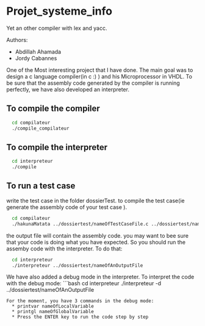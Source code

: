 # Projet_systeme_info
Yet an other compiler with lex and yacc. 

Authors:
 * Abdillah Ahamada
 * Jordy Cabannes

One of the Most interesting project that I have done. The main goal was to design a c language compiler(in c :) ) and his Microprocessor in VHDL. To be sure that the assembly code generated by the compiler is running perfectly, we have also developed an interpreter.  


## To compile the compiler
```bash
  cd compilateur
  ./compile_compilateur
```

## To compile the interpreter
```bash
  cd interpreteur
  ./compile	
```

## To run a test case
  write the test case in the folder dossierTest.
  to compile the test case(ie generate the assembly code of your test case ).
  
  ```bash
    cd compilateur
    ./hakunaMatata ../dossiertest/nameOfTestCaseFile.c ../dossiertest/nameOfAnOutputFile
  ```
  the output file will contain the assembly code. you may want to bee sure that your code is doing what you have expected.
  So you should run the assemby code with the interpreter. To do that: 
  
  ```bash
    cd interpreteur
    ./interpreteur ../dossiertest/nameOfAnOutputFile
  ```
  We have also added a debug mode in the interpreter. To interpret the code with the debug mode:
    ```bash
    cd interpreteur
    ./interpreteur -d ../dossiertest/nameOfAnOutputFile
  ```
  For the moment, you have 3 commands in the debug mode:
    * printvar nameOfLocalVariable  
    * printgl nameOfGlobalVariable 
    * Press the ENTER key to run the code step by step
